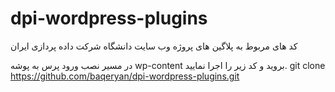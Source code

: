 # dpi-wordpress-plugins
کد های مربوط به پلاگین های پروژه وب سایت دانشگاه شرکت داده پردازی ایران

در مسیر نصب ورود پرس به پوشه wp-content بروید و کد زیر را اجرا نمایید.
git clone https://github.com/baqeryan/dpi-wordpress-plugins.git
